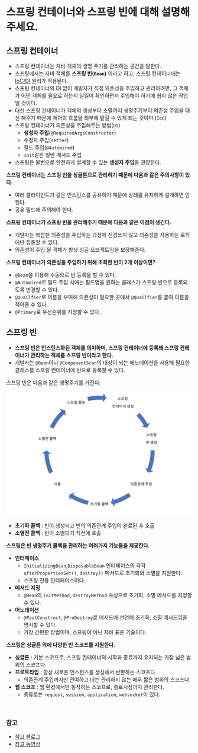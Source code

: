 # 스프링 컨테이너와 스프링 빈에 대해 설명해 주세요.

## 스프링 컨테이너
- 스프링 컨테이너는 자바 객체의 생명 주기를 관리하는 공간을 말한다.
- 스프링에서는 자바 객체를 **스프링 빈(`Bean`)** 이라고 하고, 스프링 컨테이너에는 [IoC/DI](https://www.acmicpc.net/problem/2211) 원리가 적용된다.
- 스프링 컨테이너의 DI 없이 개발자가 직접 의존성을 주입하고 관리하려면, 그 객체가 어떤 객체를 필요로 하는지 일일이 확인하면서 주입해야 하기에 쉽지 않은 작업일 것이다.
- 대신 스프링 컨테이너가 객체의 생성부터 소멸까지 생명주기부터 의존성 주입을 대신 해주기 때문에 제어의 흐름을 외부에 맡길 수 있게 되는 것이다.(`IoC`)
- 스프링 컨테이너가 의존성을 주입해주는 방법(`DI`)
  - **생성자 주입**(`@RequiredArgsConstructor`)
  - 수정자 주입(`setter`)
  - 필드 주입(`@Autowired`)
  - `init`같은 일반 메서드 주입
- 스프링은 불변으로 안전하게 설계할 수 있는 **생성자 주입**을 권장한다.

**스프링 컨테이너는 스프링 빈을 싱글톤으로 관리하기 때문에 다음과 같은 주의사항이 있다.**
- 여러 클라이언트가 같은 인스턴스를 공유하기 때문에 상태를 유지하게 설계하면 안 된다.
- 공유 필드에 주의해야 한다.

**스프링 컨테이너가 스프링 빈을 관리해주기 때문에 다음과 같은 이점이 생긴다.**
- 개발자는 복잡한 의존성을 주입하는 과정에 신경쓰지 않고 의존성을 사용하는 로직에만 집중할 수 있다.
- 의존성이 주입 될 객체가 항상 싱글 오브젝트임을 보장해준다.

**스프링 컨테이너가 의존성을 주입하기 위해 조회한 빈이 2개 이상이면?**
- `@Bean`을 이용해 수동으로 빈 등록을 할 수 있다.
- `@Autowired`로 필드 주입 시에는 필드명을 원하는 클래스가 스프링 빈으로 등록되도록 변경할 수 있다.
- `@Quailfier`로 이름을 부여해 의존성이 필요한 곳에서 `@Quailfier`를 붙여 이름을 적어줄 수 있다.
- `@Primary`로 우선순위를 지정할 수 있다.

## 스프링 빈

- **스프링 빈은 인스턴스화된 객체를 의미하며, 스프링 컨테이너에 등록돼 스프링 컨테이너가 관리하는 객체를 스프링 빈이라고 한다.**
- 개발자는 `@Bean`이나 `@ComponentScan`의 대상이 되는 애노테이션을 사용해 필요한 클래스를 스프링 컨테이너에 빈으로 등록할 수 있다.

스프링 빈은 다음과 같은 생명주기를 가진다.

![img_1.png](image/img_1.png)

- **초기화 콜백** : 빈이 생성되고 빈의 의존관계 주입이 완료된 후 호출
- **소멸전 콜백** : 빈이 소멸되기 직전에 호출

**스프링은 빈 생명주기 콜백을 관리하는 여러가지 기능들을 제공한다.**
- **인터페이스**
  - `InitializingBean`,`DisposableBean` 인터페이스의 각각 `afterPropertiesSet()`, `destroy()` 메서드로 초기화와 소멸을 지원한다.
  - 스프링 전용 인터페이스이다.
- **메서드 지정**
  - `@Bean`의 `initMethod`, `destroyMethod` 속성으로 초기화, 소멸 메서드를 지정할 수 있다.
- **어노테이션**
  - `@PostConstruct`, `@PreDestroy`로 메서드에 선언해 초기화, 소멸 메서드임을 명시할 수 있다.
  - 가장 간편한 방법이며, 스프링이 아닌 자바 표준 기술이다.

**스프링은 싱글톤 외에 다양한 빈 스코프를 지원한다.**
- **싱글톤** : 기본 스코프로, 스프링 컨테이너의 시작과 종료까지 유지되는 가장 넓은 범위의 스코프다.
- **프로토타입** : 항상 새로운 인스턴스를 생성해서 반환하는 스코프다.
  - 의존관계 주입까지만 관여하고 더는 관리하지 않는 매우 짧은 범위의 스코프다.
- **웹 스코프** : 웹 환경에서만 동작하는 스코프로, 종료시점까지 관리한다.
  - 종류로는 `request`, `session`, `application`, `websocket`이 있다.

<br>

### 참고
- [참고 블로그](https://ittrue.tistory.com/221)
- [참고 동영상](https://www.youtube.com/watch?v=3gURJvJw_T4)